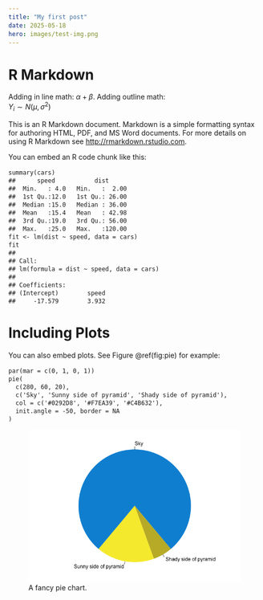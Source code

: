 ```yaml
---
title: "My first post"
date: 2025-05-18
hero: images/test-img.png
---
```


# R Markdown

Adding in line math: *α* + *β*. Adding outline math:  
*Y*<sub>*i*</sub> ∼ *N*(*μ*, *σ*<sup>2</sup>)

This is an R Markdown document. Markdown is a simple formatting syntax
for authoring HTML, PDF, and MS Word documents. For more details on
using R Markdown see <http://rmarkdown.rstudio.com>.

You can embed an R code chunk like this:

    summary(cars)
    ##      speed           dist       
    ##  Min.   : 4.0   Min.   :  2.00  
    ##  1st Qu.:12.0   1st Qu.: 26.00  
    ##  Median :15.0   Median : 36.00  
    ##  Mean   :15.4   Mean   : 42.98  
    ##  3rd Qu.:19.0   3rd Qu.: 56.00  
    ##  Max.   :25.0   Max.   :120.00
    fit <- lm(dist ~ speed, data = cars)
    fit
    ## 
    ## Call:
    ## lm(formula = dist ~ speed, data = cars)
    ## 
    ## Coefficients:
    ## (Intercept)        speed  
    ##     -17.579        3.932

# Including Plots

You can also embed plots. See Figure @ref(fig:pie) for example:

    par(mar = c(0, 1, 0, 1))
    pie(
      c(280, 60, 20),
      c('Sky', 'Sunny side of pyramid', 'Shady side of pyramid'),
      col = c('#0292D8', '#F7EA39', '#C4B632'),
      init.angle = -50, border = NA
    )

<figure>
<img
src="index_files/figure-markdown_strict/pie-1.png"
alt="A fancy pie chart." />
<figcaption aria-hidden="true">A fancy pie chart.</figcaption>
</figure>
